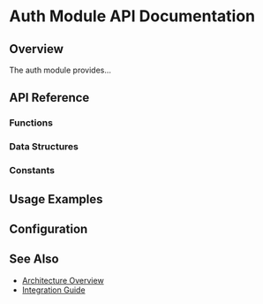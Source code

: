 # Auth Module API Documentation

## Overview

The auth module provides...

## API Reference

### Functions

### Data Structures

### Constants

## Usage Examples

## Configuration

## See Also

- [Architecture Overview](../../architecture/core/auth.md)
- [Integration Guide](../../guides/development/auth-integration.md)
